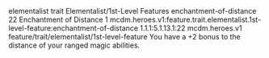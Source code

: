 <ability>
  <metadata>
    <class>elementalist</class>
    <feature_type>trait</feature_type>
    <file_dpath>Elementalist/1st-Level Features</file_dpath>
    <item_id>enchantment-of-distance</item_id>
    <item_index>22</item_index>
    <item_name>Enchantment of Distance</item_name>
    <level>1</level>
    <scc>mcdm.heroes.v1:feature.trait.elementalist.1st-level-feature:enchantment-of-distance</scc>
    <scdc>1.1.1:5.1.13.1:22</scdc>
    <source>mcdm.heroes.v1</source>
    <type>feature/trait/elementalist/1st-level-feature</type>
  </metadata>
  <effects>
    <effect type="mundane">You have a +2 bonus to the distance of your ranged magic abilities.</effect>
  </effects>
</ability>
